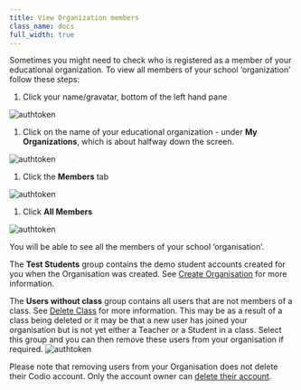 ```yaml
---
title: View Organization members
class_name: docs
full_width: true
---
```


Sometimes you might need to check who is registered as a member of your educational organization. To view all members of your school ‘organization’ follow these steps:

1. Click your name/gravatar, bottom of the left hand pane
<img alt="authtoken" src="/img/docs/class_administration/profilepic.png" class="simple"/>

1. Click on the name of your  educational organization - under **My Organizations**, which is about halfway down the screen. 
<img alt="authtoken" src="/img/docs/class_administration/addteachers/myschoolorg.png" class="simple"/>

1. Click the **Members** tab 
<img alt="authtoken" src="/img/docs/manage_organization/memberstab.png" class="simple"/>

1. Click **All Members**
<img alt="authtoken" src="/img/docs/manage_organization/members.png" class="simple"/>

You will be able to see all the members of your school ‘organisation’.

The **Test Students** group contains the demo student accounts created for you when the Organisation was created. See [Create Organisation](/docs/teacher/create/) for more information.

The **Users without class** group contains all users that are not members of a class. See [Delete Class](/docs/teacher/classes/delete/) for more information.  This may be as a result of a class being deleted or it may be that a new user has joined your organisation but is not yet either a Teacher or a Student in a class.
Select this group and you can then remove these users from your organisation if required. 
<img alt="authtoken" src="/img/docs/manage_organization/orphanedusers.png" class="simple"/>

Please note that removing users from your Organisation does not delete their Codio account. Only the account owner can [delete their account](/docs/account/delete/).
